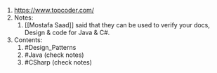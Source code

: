 1. https://www.topcoder.com/
2. Notes:
	1. [[Mostafa Saad]] said that they can be used to verify your docs, Design & code for Java & C#.
3. Contents:
	1. #Design_Patterns 
	2. #Java (check notes)
	3. #CSharp (check notes)